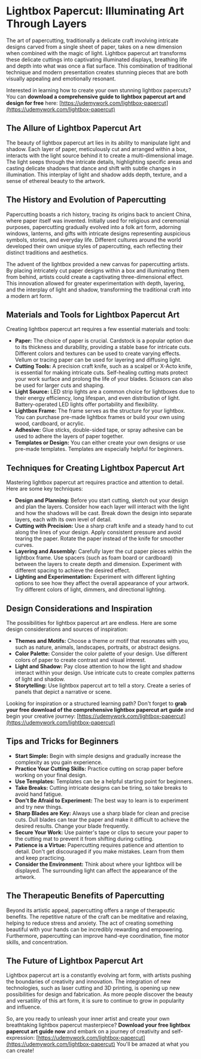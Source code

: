 # Lightbox Papercut: Illuminating Art Through Layers

The art of papercutting, traditionally a delicate craft involving intricate designs carved from a single sheet of paper, takes on a new dimension when combined with the magic of light. Lightbox papercut art transforms these delicate cuttings into captivating illuminated displays, breathing life and depth into what was once a flat surface. This combination of traditional technique and modern presentation creates stunning pieces that are both visually appealing and emotionally resonant.

Interested in learning how to create your own stunning lightbox papercuts? You can **download a comprehensive guide to lightbox papercut art and design for free** here: [https://udemywork.com/lightbox-papercut](https://udemywork.com/lightbox-papercut)

## The Allure of Lightbox Papercut Art

The beauty of lightbox papercut art lies in its ability to manipulate light and shadow. Each layer of paper, meticulously cut and arranged within a box, interacts with the light source behind it to create a multi-dimensional image. The light seeps through the intricate details, highlighting specific areas and casting delicate shadows that dance and shift with subtle changes in illumination. This interplay of light and shadow adds depth, texture, and a sense of ethereal beauty to the artwork.

## The History and Evolution of Papercutting

Papercutting boasts a rich history, tracing its origins back to ancient China, where paper itself was invented. Initially used for religious and ceremonial purposes, papercutting gradually evolved into a folk art form, adorning windows, lanterns, and gifts with intricate designs representing auspicious symbols, stories, and everyday life. Different cultures around the world developed their own unique styles of papercutting, each reflecting their distinct traditions and aesthetics.

The advent of the lightbox provided a new canvas for papercutting artists. By placing intricately cut paper designs within a box and illuminating them from behind, artists could create a captivating three-dimensional effect. This innovation allowed for greater experimentation with depth, layering, and the interplay of light and shadow, transforming the traditional craft into a modern art form.

## Materials and Tools for Lightbox Papercut Art

Creating lightbox papercut art requires a few essential materials and tools:

*   **Paper:** The choice of paper is crucial. Cardstock is a popular option due to its thickness and durability, providing a stable base for intricate cuts. Different colors and textures can be used to create varying effects. Vellum or tracing paper can be used for layering and diffusing light.
*   **Cutting Tools:** A precision craft knife, such as a scalpel or X-Acto knife, is essential for making intricate cuts. Self-healing cutting mats protect your work surface and prolong the life of your blades. Scissors can also be used for larger cuts and shaping.
*   **Light Source:** LED strip lights are a common choice for lightboxes due to their energy efficiency, long lifespan, and even distribution of light. Battery-operated LED lights offer portability and flexibility.
*   **Lightbox Frame:** The frame serves as the structure for your lightbox. You can purchase pre-made lightbox frames or build your own using wood, cardboard, or acrylic.
*   **Adhesive:** Glue sticks, double-sided tape, or spray adhesive can be used to adhere the layers of paper together.
*   **Templates or Design:** You can either create your own designs or use pre-made templates. Templates are especially helpful for beginners.

## Techniques for Creating Lightbox Papercut Art

Mastering lightbox papercut art requires practice and attention to detail. Here are some key techniques:

*   **Design and Planning:** Before you start cutting, sketch out your design and plan the layers. Consider how each layer will interact with the light and how the shadows will be cast. Break down the design into separate layers, each with its own level of detail.
*   **Cutting with Precision:** Use a sharp craft knife and a steady hand to cut along the lines of your design. Apply consistent pressure and avoid tearing the paper. Rotate the paper instead of the knife for smoother curves.
*   **Layering and Assembly:** Carefully layer the cut paper pieces within the lightbox frame. Use spacers (such as foam board or cardboard) between the layers to create depth and dimension. Experiment with different spacing to achieve the desired effect.
*   **Lighting and Experimentation:** Experiment with different lighting options to see how they affect the overall appearance of your artwork. Try different colors of light, dimmers, and directional lighting.

## Design Considerations and Inspiration

The possibilities for lightbox papercut art are endless. Here are some design considerations and sources of inspiration:

*   **Themes and Motifs:** Choose a theme or motif that resonates with you, such as nature, animals, landscapes, portraits, or abstract designs.
*   **Color Palette:** Consider the color palette of your design. Use different colors of paper to create contrast and visual interest.
*   **Light and Shadow:** Pay close attention to how the light and shadow interact within your design. Use intricate cuts to create complex patterns of light and shadow.
*   **Storytelling:** Use lightbox papercut art to tell a story. Create a series of panels that depict a narrative or scene.

Looking for inspiration or a structured learning path? Don't forget to **grab your free download of the comprehensive lightbox papercut art guide** and begin your creative journey: [https://udemywork.com/lightbox-papercut](https://udemywork.com/lightbox-papercut)

## Tips and Tricks for Beginners

*   **Start Simple:** Begin with simple designs and gradually increase the complexity as you gain experience.
*   **Practice Your Cutting Skills:** Practice cutting on scrap paper before working on your final design.
*   **Use Templates:** Templates can be a helpful starting point for beginners.
*   **Take Breaks:** Cutting intricate designs can be tiring, so take breaks to avoid hand fatigue.
*   **Don't Be Afraid to Experiment:** The best way to learn is to experiment and try new things.
*   **Sharp Blades are Key:** Always use a sharp blade for clean and precise cuts. Dull blades can tear the paper and make it difficult to achieve the desired results. Change your blade frequently.
*   **Secure Your Work:** Use painter's tape or clips to secure your paper to the cutting mat to prevent it from shifting during cutting.
*   **Patience is a Virtue:** Papercutting requires patience and attention to detail. Don't get discouraged if you make mistakes. Learn from them and keep practicing.
*   **Consider the Environment:** Think about where your lightbox will be displayed. The surrounding light can affect the appearance of the artwork.

## The Therapeutic Benefits of Papercutting

Beyond its artistic appeal, papercutting offers a range of therapeutic benefits. The repetitive nature of the craft can be meditative and relaxing, helping to reduce stress and anxiety. The act of creating something beautiful with your hands can be incredibly rewarding and empowering. Furthermore, papercutting can improve hand-eye coordination, fine motor skills, and concentration.

## The Future of Lightbox Papercut Art

Lightbox papercut art is a constantly evolving art form, with artists pushing the boundaries of creativity and innovation. The integration of new technologies, such as laser cutting and 3D printing, is opening up new possibilities for design and fabrication. As more people discover the beauty and versatility of this art form, it is sure to continue to grow in popularity and influence.

So, are you ready to unleash your inner artist and create your own breathtaking lightbox papercut masterpiece? **Download your free lightbox papercut art guide now** and embark on a journey of creativity and self-expression: [https://udemywork.com/lightbox-papercut](https://udemywork.com/lightbox-papercut) You'll be amazed at what you can create!
